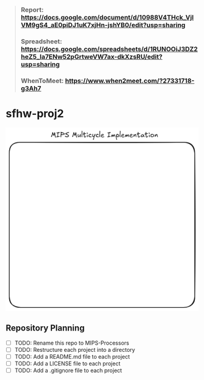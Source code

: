 > ### Report: https://docs.google.com/document/d/10988V4THck_VjlVM9gS4_aE0piDJ1uK7xjHn-jshYB0/edit?usp=sharing
>
> ### Spreadsheet: https://docs.google.com/spreadsheets/d/1RUNOOiJ3DZ2heZ5_la7ENw52pGrtweVW7ax-dkXzsRU/edit?usp=sharing
>
> ### WhenToMeet: https://www.when2meet.com/?27331718-g3Ah7

# sfhw-proj2

![diagram](./README.png)

## Repository Planning

- [ ] TODO: Rename this repo to MIPS-Processors
- [ ] TODO: Restructure each project into a directory
- [ ] TODO: Add a README.md file to each project
- [ ] TODO: Add a LICENSE file to each project
- [ ] TODO: Add a .gitignore file to each project

